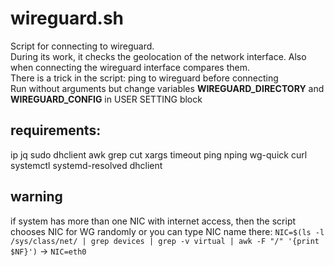 # wireguard.sh
  Script for connecting to wireguard.  
  During its work, it checks the geolocation of the network interface. Also when connecting the wireguard interface compares them.  
  There is a trick in the script: ping to wireguard before connecting  
  Run without arguments but change variables **WIREGUARD_DIRECTORY** and **WIREGUARD_CONFIG** in USER SETTING block  
 ## requirements:
  ip jq sudo dhclient awk grep cut xargs timeout ping nping wg-quick curl systemctl systemd-resolved dhclient 
## warning
if system has more than one NIC with internet access, then the script chooses NIC for WG randomly or you can type NIC name there: ```NIC=$(ls -l /sys/class/net/ | grep devices | grep -v virtual | awk -F "/" '{print $NF}')``` -> ```NIC=eth0```
